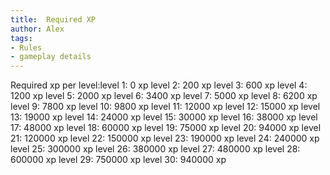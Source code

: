 ```yaml
---
title:  Required XP
author: Alex
tags:
- Rules
- gameplay details
---                               
```






Required xp per level:level 1:  0 xp
level 2:  200 xp
level 3:  600 xp
level 4:  1200 xp
level 5:  2000 xp
level 6:  3400 xp
level 7:  5000 xp
level 8:  6200 xp
level 9:  7800 xp
level 10:  9800 xp
level 11:  12000 xp
level 12:  15000 xp
level 13:  19000 xp
level 14:  24000 xp
level 15:  30000 xp
level 16:  38000 xp
level 17:  48000 xp
level 18:  60000 xp
level 19:  75000 xp
level 20:  94000 xp
level 21:  120000 xp
level 22:  150000 xp
level 23:  190000 xp
level 24:  240000 xp
level 25:  300000 xp
level 26:  380000 xp
level 27:  480000 xp
level 28:  600000 xp
level 29:  750000 xp
level 30:  940000 xp


